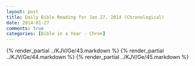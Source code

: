 ```yaml
---
layout: post
title: Daily Bible Reading for Jan 27, 2014 (Chronological)
date: 2014-01-27
comments: true
categories: [Bible in a Year - Chron]
---
```

{% render_partial ../KJV/Ge/43.markdown %}
{% render_partial ../KJV/Ge/44.markdown %}
{% render_partial ../KJV/Ge/45.markdown %}
